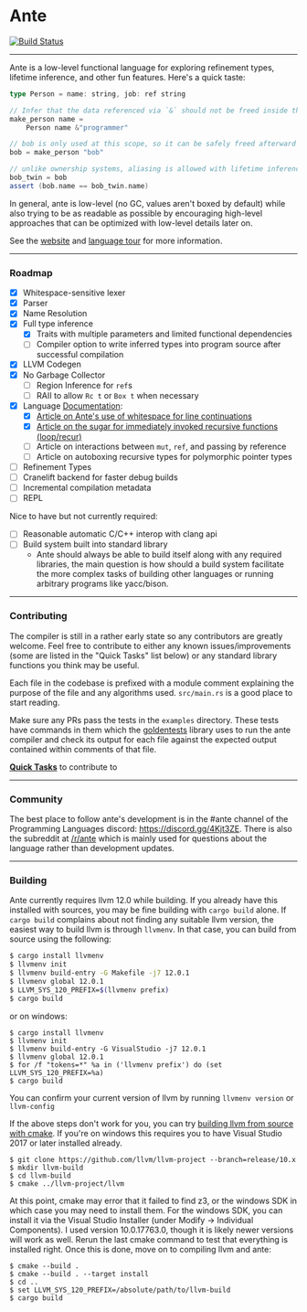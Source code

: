 # Ante

[![Build Status](https://img.shields.io/endpoint.svg?url=https%3A%2F%2Factions-badge.atrox.dev%2Fjfecher%2Fante%2Fbadge&style=flat)](https://actions-badge.atrox.dev/jfecher/ante/goto)

---

Ante is a low-level functional language for exploring refinement types, lifetime inference, and
other fun features. Here's a quick taste:

```scala
type Person = name: string, job: ref string

// Infer that the data referenced via `&` should not be freed inside this function
make_person name =
    Person name &"programmer"

// bob is only used at this scope, so it can be safely freed afterward
bob = make_person "bob"

// unlike ownership systems, aliasing is allowed with lifetime inference
bob_twin = bob
assert (bob.name == bob_twin.name)
```

In general, ante is low-level (no GC, values aren't boxed by default) while also trying to
be as readable as possible by encouraging high-level approaches that can be optimized with
low-level details later on.

See the [website](https://antelang.org) and [language tour](https://antelang.org/docs/language/) for more information.

---

### Roadmap

- [x] Whitespace-sensitive lexer
- [x] Parser
- [x] Name Resolution
- [x] Full type inference
    - [x] Traits with multiple parameters and limited functional dependencies
    - [ ] Compiler option to write inferred types into program source after successful compilation
- [x] LLVM Codegen
- [x] No Garbage Collector
    - [ ] Region Inference for `ref`s
    - [ ] RAII to allow `Rc t` or `Box t` when necessary
- [x] Language [Documentation](https://antelang.org/docs/language/):
    - [x] [Article on Ante's use of whitespace for line continuations](https://antelang.org/docs/language/#line-continuations)
    - [x] [Article on the sugar for immediately invoked recursive functions (loop/recur)](https://antelang.org/docs/language/#loops)
    - [ ] Article on interactions between `mut`, `ref`, and passing by reference
    - [ ] Article on autoboxing recursive types for polymorphic pointer types
- [ ] Refinement Types
- [ ] Cranelift backend for faster debug builds
- [ ] Incremental compilation metadata
- [ ] REPL

Nice to have but not currently required:
- [ ] Reasonable automatic C/C++ interop with clang api
- [ ] Build system built into standard library
    - Ante should always be able to build itself along with any required libraries, the main question is how should a build system facilitate the more complex tasks of building other languages or running arbitrary programs like yacc/bison.

---

### Contributing

The compiler is still in a rather early state so any contributors are greatly welcome.
Feel free to contribute to either any known issues/improvements (some are listed in the
"Quick Tasks" list below) or any standard library functions you think may be useful.

Each file in the codebase is prefixed with a module comment explaining the purpose of
the file and any algorithms used. `src/main.rs` is a good place to start reading.

Make sure any PRs pass the tests in the `examples` directory. These tests have commands
in them which the [goldentests](https://github.com/jfecher/golden-tests) library uses
to run the ante compiler and check its output for each file against the expected output
contained within comments of that file.

[**Quick Tasks**](https://github.com/jfecher/ante/issues?q=is%3Aissue+is%3Aopen+label%3A%22good+first+issue%22)
to contribute to

---

### Community

The best place to follow ante's development is in the #ante channel of the Programming Languages discord: https://discord.gg/4Kjt3ZE.
There is also the subreddit at [/r/ante](https://reddit.com/r/ante) which is mainly used for questions about the language rather
than development updates.

---

### Building

Ante currently requires llvm 12.0 while building. If you already have this installed with
sources, you may be fine building with `cargo build` alone. If `cargo build` complains
about not finding any suitable llvm version, the easiest way to build llvm is through `llvmenv`.
In that case, you can build from source using the following:

```bash
$ cargo install llvmenv
$ llvmenv init
$ llvmenv build-entry -G Makefile -j7 12.0.1
$ llvmenv global 12.0.1
$ LLVM_SYS_120_PREFIX=$(llvmenv prefix)
$ cargo build
```

or on windows:

```shell
$ cargo install llvmenv
$ llvmenv init
$ llvmenv build-entry -G VisualStudio -j7 12.0.1
$ llvmenv global 12.0.1
$ for /f "tokens=*" %a in ('llvmenv prefix') do (set LLVM_SYS_120_PREFIX=%a)
$ cargo build
```

You can confirm your current version of llvm by running `llvmenv version`
or `llvm-config`

If the above steps don't work for you, you can try [building llvm from source
with cmake](https://www.llvm.org/docs/CMake.html). If you're on windows this
requires you to have Visual Studio 2017 or later installed already.

```
$ git clone https://github.com/llvm/llvm-project --branch=release/10.x
$ mkdir llvm-build
$ cd llvm-build
$ cmake ../llvm-project/llvm
```

At this point, cmake may error that it failed to find z3, or the windows SDK in
which case you may need to install them. For the windows SDK, you can install it
via the Visual Studio Installer (under Modify -> Individual Components). I used
version 10.0.17763.0, though it is likely newer versions will work as well. Rerun
the last cmake command to test that everything is installed right. Once this is
done, move on to compiling llvm and ante:

```
$ cmake --build .
$ cmake --build . --target install
$ cd ..
$ set LLVM_SYS_120_PREFIX=/absolute/path/to/llvm-build
$ cargo build
```
